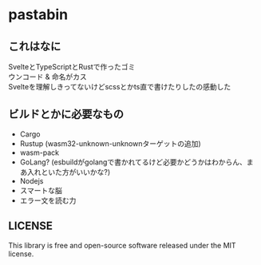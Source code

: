 # pastabin

## これはなに
SvelteとTypeScriptとRustで作ったゴミ <br>
ウンコード & 命名がカス <br>
Svelteを理解しきってないけどscssとかts直で書けたりしたの感動した

## ビルドとかに必要なもの
- Cargo
- Rustup (wasm32-unknown-unknownターゲットの追加)
- wasm-pack
- GoLang? (esbuildがgolangで書かれてるけど必要かどうかはわからん、まあ入れといた方がいいかな?)
- Nodejs
- スマートな脳
- エラー文を読む力



## LICENSE
This library is free and open-source software released under the MIT license.